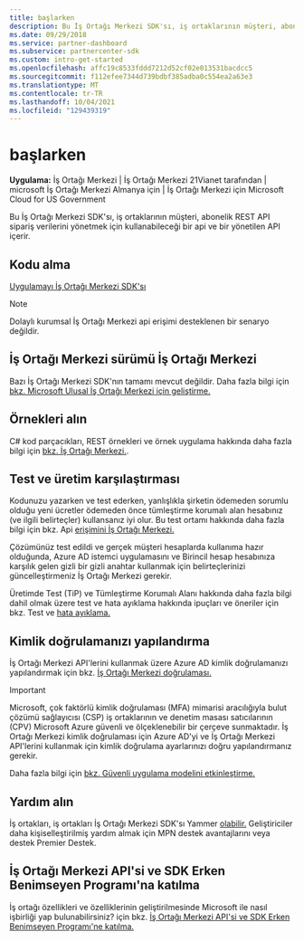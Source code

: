 ```yaml
---
title: başlarken
description: Bu İş Ortağı Merkezi SDK'sı, iş ortaklarının müşteri, abonelik REST API sipariş verilerini yönetmek için kullanabileceği bir api ve bir yönetilen API içerir.
ms.date: 09/29/2018
ms.service: partner-dashboard
ms.subservice: partnercenter-sdk
ms.custom: intro-get-started
ms.openlocfilehash: affc19c8533fddd7212d52cf02e013531bacdcc5
ms.sourcegitcommit: f112efee7344d739bdbf385adba0c554ea2a63e3
ms.translationtype: MT
ms.contentlocale: tr-TR
ms.lasthandoff: 10/04/2021
ms.locfileid: "129439319"
---
```

# <a name="get-started"></a>başlarken

**Uygulama:** İş Ortağı Merkezi | İş Ortağı Merkezi 21Vianet tarafından | microsoft İş Ortağı Merkezi Almanya için | İş Ortağı Merkezi için Microsoft Cloud for US Government

Bu İş Ortağı Merkezi SDK'sı, iş ortaklarının müşteri, abonelik REST API sipariş verilerini yönetmek için kullanabileceği bir api ve bir yönetilen API içerir.

## <a name="get-the-code"></a>Kodu alma

[Uygulamayı İş Ortağı Merkezi SDK'sı](https://go.microsoft.com/fwlink/p/?LinkId=746681)

> [!NOTE]
> Dolaylı kurumsal İş Ortağı Merkezi api erişimi desteklenen bir senaryo değildir.

## <a name="determine-your-version-of-partner-center"></a>İş Ortağı Merkezi sürümü İş Ortağı Merkezi

Bazı İş Ortağı Merkezi SDK'nın tamamı mevcut değildir. Daha fazla bilgi için [bkz. Microsoft Ulusal İş Ortağı Merkezi için geliştirme.](developing-for-partner-center-for-microsoft-national-cloud.md)

## <a name="get-the-samples"></a>Örnekleri alın

C# kod parçacıkları, REST örnekleri ve örnek uygulama hakkında daha fazla bilgi için [bkz. İş Ortağı Merkezi.](partner-center-samples.md).

## <a name="test-vs-production"></a>Test ve üretim karşılaştırması

Kodunuzu yazarken ve test ederken, yanlışlıkla şirketin ödemeden sorumlu olduğu yeni ücretler ödemeden önce tümleştirme korumalı alan hesabınız (ve ilgili belirteçler) kullansanız iyi olur. Bu test ortamı hakkında daha fazla bilgi için bkz. Api [erişimini İş Ortağı Merkezi.](set-up-api-access-in-partner-center.md)

Çözümünüz test edildi ve gerçek müşteri hesaplarda kullanıma hazır olduğunda, Azure AD istemci uygulamasını ve Birincil hesap hesabınıza karşılık gelen gizli bir gizli anahtar kullanmak için belirteçlerinizi güncelleştirmeniz İş Ortağı Merkezi gerekir.

Üretimde Test (TiP) ve Tümleştirme Korumalı Alanı hakkında daha fazla bilgi dahil olmak üzere test ve hata ayıklama hakkında ipuçları ve öneriler için bkz. Test ve [hata ayıklama.](test-and-debug.md)

## <a name="configure-your-authentication"></a>Kimlik doğrulamanızı yapılandırma

İş Ortağı Merkezi API'lerini kullanmak üzere Azure AD kimlik doğrulamanızı yapılandırmak için bkz. [İş Ortağı Merkezi doğrulaması.](partner-center-authentication.md)

> [!IMPORTANT]
> Microsoft, çok faktörlü kimlik doğrulaması (MFA) mimarisi aracılığıyla bulut çözümü sağlayıcısı (CSP) iş ortaklarının ve denetim masası satıcılarının (CPV) Microsoft Azure güvenli ve ölçeklenebilir bir çerçeve sunmaktadır.
İş Ortağı Merkezi kimlik doğrulaması için Azure AD'yi ve İş Ortağı Merkezi API'lerini kullanmak için kimlik doğrulama ayarlarınızı doğru yapılandırmanız gerekir.
>
> Daha fazla bilgi için [bkz. Güvenli uygulama modelini etkinleştirme.](enable-secure-app-model.md)

## <a name="get-help"></a>Yardım alın

İş ortakları, iş ortakları İş Ortağı Merkezi SDK'sı Yammer [olabilir.](https://go.microsoft.com/fwlink/p/?LinkID=717360) Geliştiriciler daha kişiselleştirilmiş yardım almak için MPN destek avantajlarını veya destek Premier Destek.

## <a name="join-the-partner-center-api-and-sdk-early-adopter-program"></a>İş Ortağı Merkezi API'si ve SDK Erken Benimseyen Programı'na katılma

İş ortağı özellikleri ve özelliklerinin geliştirilmesinde Microsoft ile nasıl işbirliği yap bulunabilirsiniz? için bkz. [İş Ortağı Merkezi API'si ve SDK Erken Benimseyen Programı'ne katılma.](early-adopter-program.md)
